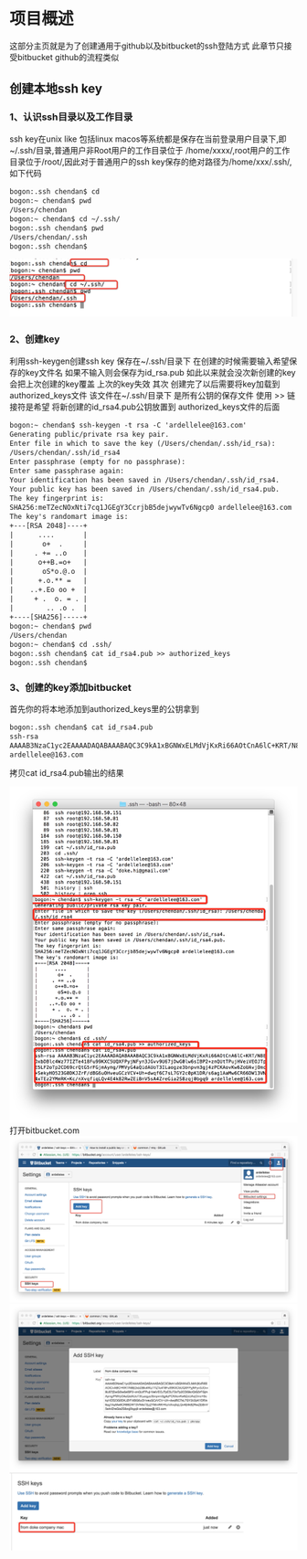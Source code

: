 # 项目概述

这部分主页就是为了创建通用于github以及bitbucket的ssh登陆方式 此章节只接受bitbucket github的流程类似

## 创建本地ssh key

### 1、认识ssh目录以及工作目录

ssh key在unix like 包括linux macos等系统都是保存在当前登录用户目录下,即 ~/.ssh/目录,普通用户非Root用户的工作目录位于
/home/xxxx/,root用户的工作目录位于/root/,因此对于普通用户的ssh key保存的绝对路径为/home/xxx/.ssh/,如下代码
```
bogon:.ssh chendan$ cd
bogon:~ chendan$ pwd
/Users/chendan
bogon:~ chendan$ cd ~/.ssh/
bogon:.ssh chendan$ pwd
/Users/chendan/.ssh
bogon:.ssh chendan$
```
<img src="pic/ssh_folder.png"/>

### 2、创建key

利用ssh-keygen创建ssh key 保存在~/.ssh/目录下 在创建的时候需要输入希望保存的key文件名 如果不输入则会保存为id_rsa.pub 
如此以来就会没次新创建的key会把上次创建的key覆盖 上次的key失效
其次 创建完了以后需要将key加载到 authorized_keys文件 该文件在~/.ssh/目录下 是所有公钥的保存文件 使用 >> 链接符是希望
将新创建的id_rsa4.pub公钥放置到 authorized_keys文件的后面
```
bogon:~ chendan$ ssh-keygen -t rsa -C 'ardellelee@163.com'
Generating public/private rsa key pair.
Enter file in which to save the key (/Users/chendan/.ssh/id_rsa): /Users/chendan/.ssh/id_rsa4
Enter passphrase (empty for no passphrase): 
Enter same passphrase again: 
Your identification has been saved in /Users/chendan/.ssh/id_rsa4.
Your public key has been saved in /Users/chendan/.ssh/id_rsa4.pub.
The key fingerprint is:
SHA256:meTZecNOxNti7cq1JGEgY3CcrjbB5dejwywTv6Ngcp0 ardellelee@163.com
The key's randomart image is:
+---[RSA 2048]----+
|      ....       |
|       o+  .     |
|     . += ..o    |
|      o++B.=o+   |
|       oS*o.@.o  |
|      +.o.** =   |
|    ..+.Eo oo +  |
|     + .  o. = . |
|        .. .o .  |
+----[SHA256]-----+
bogon:~ chendan$ pwd
/Users/chendan
bogon:~ chendan$ cd .ssh/
bogon:.ssh chendan$ cat id_rsa4.pub >> authorized_keys 
bogon:.ssh chendan$ 

```

### 3、创建的key添加bitbucket

首先你的将本地添加到authorized_keys里的公钥拿到
```
bogon:.ssh chendan$ cat id_rsa4.pub
ssh-rsa AAAAB3NzaC1yc2EAAAADAQABAAABAQC3C9kA1xBGNWxELMdVjKxRi66AOtCnA6lC+KRT/N8EDxbDBlc4Wz77IZTe418Fu99KXC5UQXFPyjNFyn3JGvv9U67jDwG0lw6sIBP2+znQUtTPujHVeiVEOJTpE5LF2oTp2CD69crQtG5rFGjmAymg/PMVyG4aQidAUoT3ILaogze3bnpvm3gj4zPCKAovKw6ZoUAvjOmc+SekyHO523G0DKJZrF/dBG6uOHveuGCzVCV+Uh+dwqf6C7sL7GY2c0pK1DR/s6ag1AaMw6CR66DW13VN4xTEz2YMmRK+Kc/nXvqfiqLQv4E4k82RwZEiBnV5sA4ZreGia2S8zqj0bgq9 ardellelee@163.com
```
拷贝cat id_rsa4.pub输出的结果

<img src="pic/create_ssh_key.png" />
打开bitbucket.com
<img src="pic/profile_key.png"/>
<img src="pic/add_key_bitbucket.png"/>
<img src="pic/key_list.png"/>